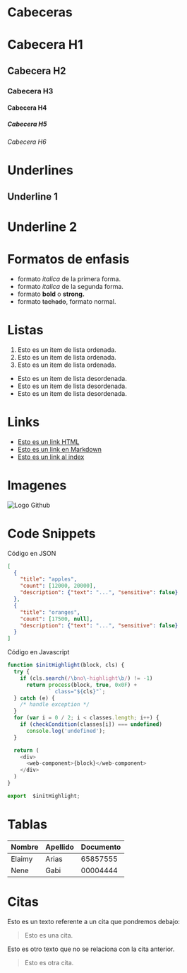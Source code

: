 # Cabeceras

# Cabecera H1

## Cabecera H2

### Cabecera H3

#### Cabecera H4

##### Cabecera H5

###### Cabecera H6

# Underlines

## Underline 1

# Underline 2

# Formatos de enfasis

- formato _italica_ de la primera forma.
- formato _italica_ de la segunda forma.
- formato **bold** o **strong.**
- formato ~~tachado~~, formato normal.

# Listas

1. Esto es un item de lista ordenada.
2. Esto es un item de lista ordenada.
3. Esto es un item de lista ordenada.

- Esto es un item de lista desordenada.
- Esto es un item de lista desordenada.
- Esto es un item de lista desordenada.

# Links

- <a href="http://www.google.com">Esto es un link HTML</a>
- [Esto es un link en Markdown](http://www.google.com)
- [Esto es un link al index](index.html)

# Imagenes

![Logo Github](https://www.sferalabs.cc/wp-content/uploads/github-logo.png)

# Code Snippets

Código en JSON

```JSON
[
  {
    "title": "apples",
    "count": [12000, 20000],
    "description": {"text": "...", "sensitive": false}
  },
  {
    "title": "oranges",
    "count": [17500, null],
    "description": {"text": "...", "sensitive": false}
  }
]
```

Código en Javascript

```Javascript
function $initHighlight(block, cls) {
  try {
    if (cls.search(/\bno\-highlight\b/) != -1)
      return process(block, true, 0x0F) +
             ` class="${cls}"`;
  } catch (e) {
    /* handle exception */
  }
  for (var i = 0 / 2; i < classes.length; i++) {
    if (checkCondition(classes[i]) === undefined)
      console.log('undefined');
  }

  return (
    <div>
      <web-component>{block}</web-component>
    </div>
  )
}

export  $initHighlight;
```

# Tablas

| Nombre | Apellido | Documento |
| ------ | -------- | --------- |
| Elaimy | Arias    | 65857555  |
| Nene   | Gabi     | 00004444  |

# Citas

Esto es un texto referente a un cita que pondremos debajo:

> Esto es una cita.

Esto es otro texto que no se relaciona con la cita anterior.

> Esto es otra cita.
